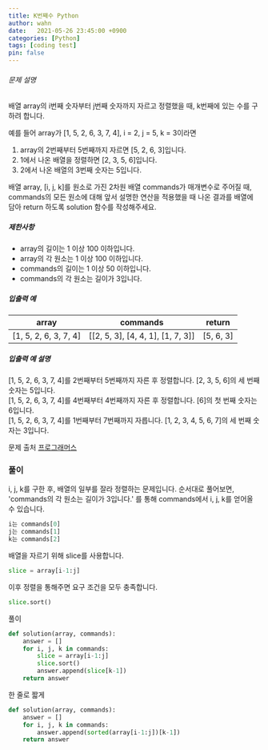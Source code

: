 ```yaml
---
title: K번째수 Python
author: wahn
date:   2021-05-26 23:45:00 +0900
categories: [Python]
tags: [coding test]
pin: false
---
```


###### 문제 설명

배열 array의 i번째 숫자부터 j번째 숫자까지 자르고 정렬했을 때, k번째에 있는 수를 구하려 합니다.

예를 들어 array가 [1, 5, 2, 6, 3, 7, 4], i = 2, j = 5, k = 3이라면

1.  array의 2번째부터 5번째까지 자르면 [5, 2, 6, 3]입니다.
2.  1에서 나온 배열을 정렬하면 [2, 3, 5, 6]입니다.
3.  2에서 나온 배열의 3번째 숫자는 5입니다.

배열 array, [i, j, k]를 원소로 가진 2차원 배열 commands가 매개변수로 주어질 때, commands의 모든 원소에 대해 앞서 설명한 연산을 적용했을 때 나온 결과를 배열에 담아 return 하도록 solution 함수를 작성해주세요.

##### 제한사항

-   array의 길이는 1 이상 100 이하입니다.
-   array의 각 원소는 1 이상 100 이하입니다.
-   commands의 길이는 1 이상 50 이하입니다.
-   commands의 각 원소는 길이가 3입니다.

##### 입출력 예

|array|commands|return|
|---|---|---|
|[1, 5, 2, 6, 3, 7, 4]|[[2, 5, 3], [4, 4, 1], [1, 7, 3]]|[5, 6, 3]|

##### 입출력 예 설명

[1, 5, 2, 6, 3, 7, 4]를 2번째부터 5번째까지 자른 후 정렬합니다. [2, 3, 5, 6]의 세 번째 숫자는 5입니다.  
[1, 5, 2, 6, 3, 7, 4]를 4번째부터 4번째까지 자른 후 정렬합니다. [6]의 첫 번째 숫자는 6입니다.  
[1, 5, 2, 6, 3, 7, 4]를 1번째부터 7번째까지 자릅니다. [1, 2, 3, 4, 5, 6, 7]의 세 번째 숫자는 3입니다.  

문제 출처 [프로그래머스]

[프로그래머스]: https://programmers.co.kr/learn/courses/30/lessons/42576



### 풀이

i, j, k를 구한 후, 배열의 일부를 잘라 정렬하는 문제입니다.
순서대로 풀어보면, 'commands의 각 원소는 길이가 3입니다.' 를 통해 commands에서 i, j, k를 얻어올 수 있습니다.  
```python
i는 commands[0]  
j는 commands[1]  
k는 commands[2]  
```

배열을 자르기 위해  slice를 사용합니다.
```python
slice = array[i-1:j]  
```
이후 정렬을 통해주면 요구 조건을 모두 충족합니다.

```python
slice.sort()
```

풀이
```python
def solution(array, commands):
    answer = []
    for i, j, k in commands:
        slice = array[i-1:j]
        slice.sort()
        answer.append(slice[k-1])
    return answer
```

한 줄로 짧게
```python
def solution(array, commands):
    answer = []
    for i, j, k in commands: 
        answer.append(sorted(array[i-1:j])[k-1])
    return answer
```  